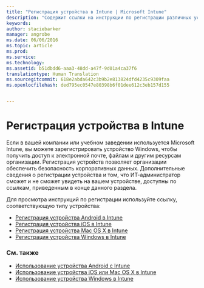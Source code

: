 ```yaml
---
title: "Регистрация устройства в Intune | Microsoft Intune"
description: "Содержит ссылки на инструкции по регистрации различных устройств в Intune."
keywords: 
author: staciebarker
manager: angrobe
ms.date: 06/06/2016
ms.topic: article
ms.prod: 
ms.service: 
ms.technology: 
ms.assetid: b51dbdd6-aaa3-48dd-a47f-9d01a4ca37f6
translationtype: Human Translation
ms.sourcegitcommit: 618e2abda642c3b9b2e813824dfd4235c9309faa
ms.openlocfilehash: ded795ec0547e80398b6f01dee612c3eb157d155


---
```


# Регистрация устройства в Intune

Если в вашей компании или учебном заведении используется Microsoft Intune, вы можете зарегистрировать устройство Windows, чтобы получить доступ к электронной почте, файлам и другим ресурсам организации. Регистрация устройств позволяет организации обеспечить безопасность корпоративных данных. Дополнительные сведения о регистрации устройства и том, что ИТ-администратор сможет и не сможет увидеть на вашем устройстве, доступны по ссылкам, приведенным в конце данного раздела.

Для просмотра инструкций по регистрации используйте ссылку, соответствующую типу устройства:

- [Регистрация устройства Android в Intune](enroll-your-device-in-Intune-android.md)</br>
- [Регистрация устройства iOS в Intune](enroll-your-device-in-intune-ios.md)</br>
- [Регистрация устройства Mac OS X в Intune](enroll-your-device-in-intune-mac-os-x.md)</br>
- [Регистрация устройства Windows в Intune](enroll-your-device-in-intune-windows.md)</br>

### См. также
- [Использование устройства Android с Intune](using-your-android-device-with-intune.md)</br>
- [Использование устройства iOS или Mac OS X в Intune](using-your-ios-or-mac-os-x-device-with-intune.md)</br>
- [Использование устройства Windows в Intune](using-your-windows-device-with-intune.md)



<!--HONumber=Jul16_HO4-->


